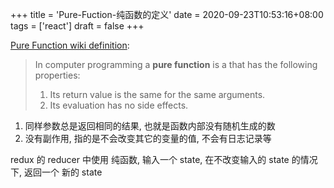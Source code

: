 +++
title = 'Pure-Fuction-纯函数的定义'
date = 2020-09-23T10:53:16+08:00
tags = ['react']
draft = false
+++

[Pure Function wiki definition](https://en.wikipedia.org/wiki/Pure_function):
> In computer programming a **pure function** is a that has the following properties: 
>  1. Its return value is the same for the same arguments.
>  2. Its evaluation has no side effects.


1.  同样参数总是返回相同的结果, 也就是函数内部没有随机生成的数
2. 没有副作用, 指的是不会改变其它的变量的值, 不会有日志记录等

redux 的 reducer 中使用 纯函数, 输入一个 state, 在不改变输入的 state 的情况下, 返回一个 新的 state

